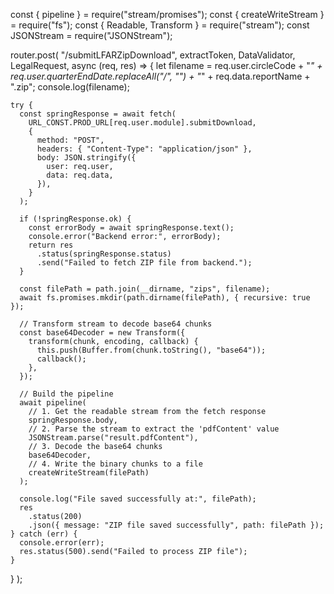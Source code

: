const { pipeline } = require("stream/promises");
const { createWriteStream } = require("fs");
const { Readable, Transform } = require("stream");
const JSONStream = require("JSONStream");

router.post(
  "/submitLFARZipDownload",
  extractToken,
  DataValidator,
  LegalRequest,
  async (req, res) => {
    let filename =
      req.user.circleCode +
      "_" +
      req.user.quarterEndDate.replaceAll("/", "") +
      "_" +
      req.data.reportName +
      ".zip";
    console.log(filename);

    try {
      const springResponse = await fetch(
        URL_CONST.PROD_URL[req.user.module].submitDownload,
        {
          method: "POST",
          headers: { "Content-Type": "application/json" },
          body: JSON.stringify({
            user: req.user,
            data: req.data,
          }),
        }
      );

      if (!springResponse.ok) {
        const errorBody = await springResponse.text();
        console.error("Backend error:", errorBody);
        return res
          .status(springResponse.status)
          .send("Failed to fetch ZIP file from backend.");
      }

      const filePath = path.join(__dirname, "zips", filename);
      await fs.promises.mkdir(path.dirname(filePath), { recursive: true });
      
      // Transform stream to decode base64 chunks
      const base64Decoder = new Transform({
        transform(chunk, encoding, callback) {
          this.push(Buffer.from(chunk.toString(), "base64"));
          callback();
        },
      });

      // Build the pipeline
      await pipeline(
        // 1. Get the readable stream from the fetch response
        springResponse.body,
        // 2. Parse the stream to extract the 'pdfContent' value
        JSONStream.parse("result.pdfContent"),
        // 3. Decode the base64 chunks
        base64Decoder,
        // 4. Write the binary chunks to a file
        createWriteStream(filePath)
      );

      console.log("File saved successfully at:", filePath);
      res
        .status(200)
        .json({ message: "ZIP file saved successfully", path: filePath });
    } catch (err) {
      console.error(err);
      res.status(500).send("Failed to process ZIP file");
    }
  }
);
